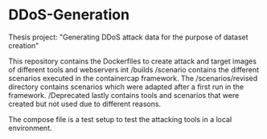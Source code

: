 # DDoS-Generation
Thesis project: "Generating DDoS attack data for the purpose of dataset creation"

This repository contains the Dockerfiles to create attack and target images of different tools and webservers int /builds
/scenario contains the different scenarios executed in the containercap framework. 
The /scenarios/revised directory contains scenarios which were adapted after a first run in the framework. 
/Deprecated lastly contains tools and scenarios that were created but not used due to different reasons. 

The compose file is a test setup to test the attacking tools in a local environment.
